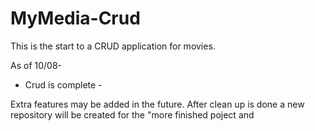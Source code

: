 # MyMedia-Crud

This is the start to a CRUD application for movies.

As of 10/08-

- Crud is complete -

Extra features may be added in the future. After clean up is done a new repository will be created for the "more finished poject and 

